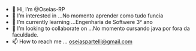 - 👋 Hi, I’m @Oseias-RP
- 👀 I’m interested in ...No momento aprender  como tudo funcia
- 🌱 I’m currently learning ...Engenharia de Softwere 3° ano
- 💞️ I’m looking to collaborate on ...No momento cursando java por fora da faculdade.
- 📫 How to reach me ... oseiaspartelli@gmail.com

<!---
Oseias-RP/Oseias-RP is a ✨ special ✨ repository because its `README.md` (this file) appears on your GitHub profile.
You can click the Preview link to take a look at your changes.
--->
